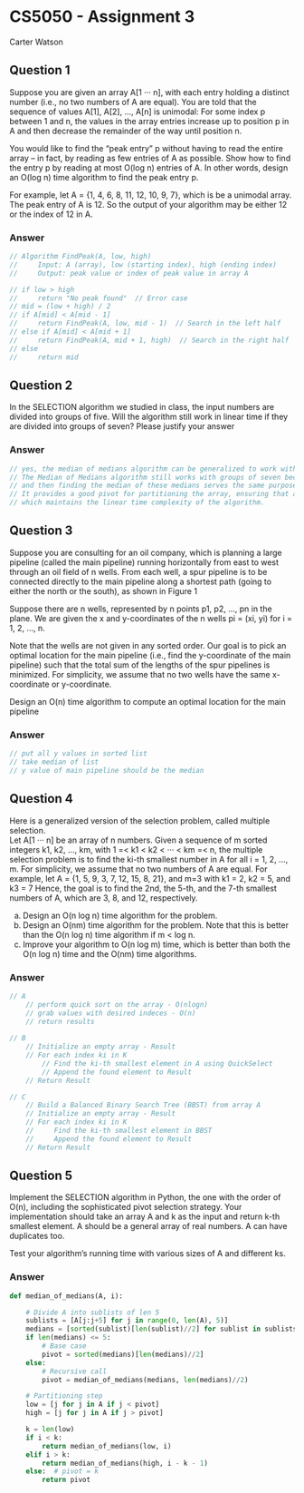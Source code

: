 # CS5050 - Assignment 3
Carter Watson

## Question 1
Suppose you are given an array A[1 ··· n], with each entry holding a distinct number (i.e., no two numbers of A are equal).
You are told that the sequence of values A[1], A[2], ..., A[n] is unimodal:
For some index p between 1 and n, the values in the array entries increase up to position p in A and then decrease the remainder of the way until position n.  

You would like to find the “peak entry” p without having to read the entire array – in fact, by reading as few entries of A as possible.
Show how to find the entry p by reading at most O(log n) entries of A.
In other words, design an O(log n) time algorithm to find the peak entry p.  

For example, let A = {1, 4, 6, 8, 11, 12, 10, 9, 7}, which is be a unimodal array. The peak entry of A is 12.
So the output of your algorithm may be either 12 or the index of 12 in A.

### Answer
```c++
// Algorithm FindPeak(A, low, high)
//     Input: A (array), low (starting index), high (ending index)
//     Output: peak value or index of peak value in array A

// if low > high
//     return "No peak found"  // Error case
// mid = (low + high) / 2
// if A[mid] < A[mid - 1]
//     return FindPeak(A, low, mid - 1)  // Search in the left half
// else if A[mid] < A[mid + 1]
//     return FindPeak(A, mid + 1, high)  // Search in the right half
// else
//     return mid
```

## Question 2
In the SELECTION algorithm we studied in class, the input numbers are divided into groups of five.
Will the algorithm still work in linear time if they are divided into groups of seven?
Please justify your answer

### Answer
```c++
// yes, the median of medians algorithm can be generalized to work with groups of seven
// The Median of Medians algorithm still works with groups of seven because dividing the data into groups of seven, finding the median of each group,
// and then finding the median of these medians serves the same purpose as with groups of five.
// It provides a good pivot for partitioning the array, ensuring that a significant fraction of elements are eliminated in each recursive step,
// which maintains the linear time complexity of the algorithm.
```

## Question 3
Suppose you are consulting for an oil company, which is planning a large pipeline (called the
main pipeline) running horizontally from east to west through an oil field of n wells.
From each well, a spur pipeline is to be connected directly to the main pipeline along a shortest path (going to either the north or the south), as shown in Figure 1  

Suppose there are n wells, represented by n points p1, p2, ..., pn in the plane.
We are given the x and y-coordinates of the n wells pi = (xi, yi) for i = 1, 2, ..., n.  

Note that the wells are not given in any sorted order.
Our goal is to pick an optimal location for the main pipeline (i.e., find the y-coordinate of the main pipeline) such that the total sum of the lengths of the spur pipelines is minimized. For simplicity, we assume that no two wells have the same x-coordinate or y-coordinate.  

Design an O(n) time algorithm to compute an optimal location for the main pipeline

### Answer
```c++
// put all y values in sorted list
// take median of list
// y value of main pipeline should be the median
```

## Question 4
Here is a generalized version of the selection problem, called multiple selection.  
Let A[1 ··· n] be an array of n numbers.
Given a sequence of m sorted integers k1, k2, ..., km, with 1 =< k1 < k2 < ··· < km =< n, the multiple selection problem is to find the ki-th smallest number in A for all i = 1, 2, ..., m.
For simplicity, we assume that no two numbers of A are equal.
For example, let A = {1, 5, 9, 3, 7, 12, 15, 8, 21}, and m=3 with k1 = 2, k2 = 5, and k3 = 7
Hence, the goal is to find the 2nd, the 5-th, and the 7-th smallest numbers of A, which are 3, 8, and 12, respectively.  

<ol type="a">
  <li>Design an O(n log n) time algorithm for the problem.</li>
  <li>Design an O(nm) time algorithm for the problem. Note that this is better than the O(n log n) time algorithm if m < log n.</li>
  <li>Improve your algorithm to O(n log m) time, which is better than both the O(n log n) time and the O(nm) time algorithms.</li>
</ol>

### Answer
```c++
// A
    // perform quick sort on the array - O(nlogn)
    // grab values with desired indeces - O(n)
    // return results
 
// B
    // Initialize an empty array - Result
    // For each index ki in K
        // Find the ki-th smallest element in A using QuickSelect
        // Append the found element to Result
    // Return Result

// C
    // Build a Balanced Binary Search Tree (BBST) from array A
    // Initialize an empty array - Result
    // For each index ki in K
    //     Find the ki-th smallest element in BBST
    //     Append the found element to Result
    // Return Result

```

## Question 5
Implement the SELECTION algorithm in Python, the one with the order of O(n), including the
sophisticated pivot selection strategy.
Your implementation should take an array A and k as the input and return k-th smallest element.
A should be a general array of real numbers. A can have duplicates too.

Test your algorithm’s running time with various sizes of A and different ks.  

### Answer
```python
def median_of_medians(A, i):

    # Divide A into sublists of len 5
    sublists = [A[j:j+5] for j in range(0, len(A), 5)]
    medians = [sorted(sublist)[len(sublist)//2] for sublist in sublists]
    if len(medians) <= 5:
        # Base case
        pivot = sorted(medians)[len(medians)//2]
    else:
        # Recursive call
        pivot = median_of_medians(medians, len(medians)//2)

    # Partitioning step
    low = [j for j in A if j < pivot]
    high = [j for j in A if j > pivot]

    k = len(low)
    if i < k:
        return median_of_medians(low, i)
    elif i > k:
        return median_of_medians(high, i - k - 1)
    else:  # pivot = k
        return pivot
```
